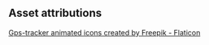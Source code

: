 ## Asset attributions

<a href="https://www.flaticon.com/free-animated-icons/gps-tracker" title="gps-tracker animated icons">Gps-tracker animated icons created by Freepik - Flaticon</a>



